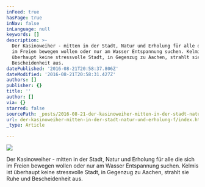 ```yaml
---
inFeed: true
hasPage: true
inNav: false
inLanguage: null
keywords: []
description: >-
  Der Kasinoweiher - mitten in der Stadt, Natur und Erholung für alle die sich
  im Freien bewegen wollen oder nur am Wasser Entspannung suchen. Kelmis ist
  überhaupt keine stressvolle Stadt, in Gegenzug zu Aachen, strahlt sie Ruhe und
  Bescheidenheit aus.
datePublished: '2016-08-21T20:58:37.806Z'
dateModified: '2016-08-21T20:58:31.427Z'
authors: []
publisher: {}
title: ''
author: []
via: {}
starred: false
sourcePath: _posts/2016-08-21-der-kasinoweiher-mitten-in-der-stadt-natur-und-erholung-f.md
url: der-kasinoweiher-mitten-in-der-stadt-natur-und-erholung-f/index.html
_type: Article

---
```

![](https://the-grid-user-content.s3-us-west-2.amazonaws.com/957a91ea-f841-411a-b8f5-2a941888a596.jpg)

Der Kasinoweiher - mitten in der Stadt, Natur und Erholung für alle die sich im Freien bewegen wollen oder nur am Wasser Entspannung suchen. Kelmis ist überhaupt keine stressvolle Stadt, in Gegenzug zu Aachen, strahlt sie Ruhe und Bescheidenheit aus.